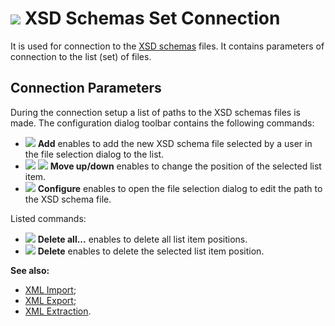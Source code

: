 # ![ ](../../../images/icons/data-sources/file-xml_default.svg) XSD Schemas Set Connection

It is used for connection to the [XSD schemas](https://ru.wikipedia.org/wiki/XML_Schema) files. It contains parameters of connection to the list (set) of files.

## Connection Parameters

During the connection setup a list of paths to the XSD schemas files is made. The configuration dialog toolbar contains the following commands:

* ![ ](../../../images/icons/toolbar-controls/plus_default.svg) **Add** enables to add the new XSD schema file selected by a user in the file selection dialog to the list.
* ![ ](../../../images/icons/toolbar-controls/moveup_default.svg) ![ ](../../../images/icons/toolbar-controls/movedown_default.svg) **Move up/down** enables to change the position of the selected list item.
* ![ ](../../../images/icons/toolbar-controls/edit_default.svg) **Configure** enables to open the file selection dialog to edit the path to the XSD schema file.

Listed commands:

* ![ ](../../../images/icons/toolbar-controls/delete-all_default.svg) **Delete all...** enables to delete all list item positions.
* ![ ](../../../images/icons/toolbar-controls/delete_default.svg) **Delete** enables to delete the selected list item position.

**See also:**

* [XML Import](../../import/xml.md);
* [XML Export](../../export/xml.md);
* [XML Extraction](../../../processors/integration/extracting-xml.md).
